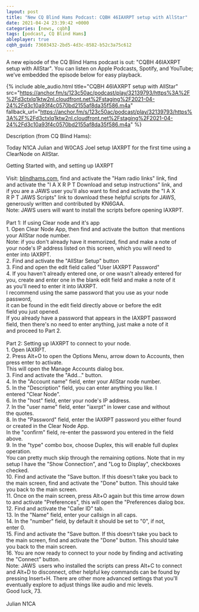 ```yaml
---
layout: post
title: "New CQ Blind Hams Podcast: CQBH 46IAXRPT setup with AllStar"
date: 2021-04-24 23:39:42 +0000
categories: [news, cqbh]
tags: [podcast, CQ Blind Hams]
ableplayer: true
cqbh_guid: 73603432-2bd5-4d3c-8582-b52c3a75c612
---
```


A new episode of the CQ Blind Hams podcast is out: "CQBH 46IAXRPT setup with AllStar". You can listen on Apple Podcasts, Spotify, and YouTube; we’ve embedded the episode below for easy playback.

{% include able_audio.html title="CQBH 46IAXRPT setup with AllStar" src="https://anchor.fm/s/123c50ac/podcast/play/32139793/https%3A%2F%2Fd3ctxlq1ktw2nl.cloudfront.net%2Fstaging%2F2021-04-24%2Fd3c10a93f4c0570bd2155af8da35f586.m4a" fallback_url="https://anchor.fm/s/123c50ac/podcast/play/32139793/https%3A%2F%2Fd3ctxlq1ktw2nl.cloudfront.net%2Fstaging%2F2021-04-24%2Fd3c10a93f4c0570bd2155af8da35f586.m4a" %}

Description (from CQ Blind Hams):

<p>Today N1CA Julian and W0CAS Joel setup IAXRPT for the first time using a ClearNode on AllStar.</p>
<p>Getting Started with, and setting up IAXRPT<br>
<br>
Visit: <a href="http://blindhams.com/" rel="noreferrer" target="_blank">blindhams.com</a>, find and activate the "Ham radio links" link, find<br>
and activate the "I A X R P T Download and setup instructions" link, and<br>
if you are a JAWS user you'll also want to find and activate the "I A X<br>
R P T JAWS Scripts" link to download these helpful scripts for JAWS,<br>
generously written and contributed by KN6GAA.<br>
Note: JAWS users will want to install the scripts before opening IAXRPT.<br>
<br>
Part 1: If using Clear node and it's app<br>
1. Open Clear Node App, then find and activate the button&nbsp; that mentions<br>
your AllStar node number.<br>
Note: if you don't already have it memorized, find and make a note of<br>
your node's IP address listed on this screen, which you will need to<br>
enter into IAXRPT.<br>
2. Find and activate the "AllStar Setup" button<br>
3. Find and open the edit field called "User IAXRPT Password"<br>
4. If you haven't already entered one, or one wasn't already entered for<br>
you, create and enter one in the blank edit field and make a note of it<br>
as you'll need to enter it into IAXRPT.<br>
I recommend using the same password that you use as your node password,<br>
it can be found in the edit field directly above or before the edit<br>
field you just opened.<br>
If you already have a password that appears in the IAXRPT password<br>
field, then there's no need to enter anything, just make a note of it<br>
and proceed to Part 2.<br>
<br>
Part 2: Setting up IAXRPT to connect to your node.<br>
1. Open IAXRPT.<br>
2. Press Alt+O to open the Options Menu, arrow down to Accounts, then<br>
press enter to activate.<br>
This will open the Manage Accounts dialog box.<br>
3. Find and activate the "Add..." button.<br>
4. In the "Account name" field, enter your AllStar node number.<br>
5. In the "Description" field, you can enter anything you like. I<br>
entered "Clear Node".<br>
6. In the "host" field, enter your node's IP address.<br>
7. In the "user name" field, enter "iaxrpt" in lower case and without<br>
the quotes.<br>
8. In the "Password" field, enter the IAXRPT password you either found<br>
or created in the Clear Node App.<br>
In the "confirm" field, re-enter the password you entered in the field<br>
above.<br>
9. In the "type" combo box, choose Duplex, this will enable full duplex<br>
operation.<br>
You can pretty much skip through the remaining options. Note that in my<br>
setup I have the "Show Connection", and "Log to Display", checkboxes<br>
checked.<br>
10. Find and activate the "Save button. If this doesn't take you back to<br>
the main screen, find and activate the "Done" button. This should take<br>
you back to the main screen.<br>
11. Once on the main screen, press Alt+O again but this time arrow down<br>
to and activate "Preferences", this will open the "Preferences dialog box.<br>
12. Find and activate the "Caller ID" tab.<br>
13. In the "Name" field, enter your callsign in all caps.<br>
14. In the "number" field, by default it should be set to "0", if not,<br>
enter 0.<br>
15. Find and activate the "Save button. If this doesn't take you back to<br>
the main screen, find and activate the "Done" button. This should take<br>
you back to the main screen.<br>
16. You are now ready to connect to your node by finding and activating<br>
the "Connect" button.<br>
Note: JAWS&nbsp; users who installed the scripts can press Alt+C to connect<br>
and Alt+D to disconnect, other helpful key commands can be found by<br>
pressing Insert+H. There are other more advanced settings that you'll<br>
eventually explore to adjust things like audio and mic levels.<br>
Good luck, 73.<br>
<br>
Julian N1CA</p>
<p><br></p>
